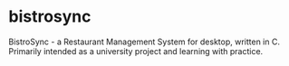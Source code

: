 # bistrosync
BistroSync - a Restaurant Management System for desktop, written in C. Primarily intended as a university project and learning with practice.
